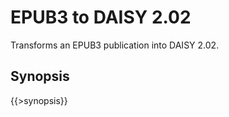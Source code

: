 <link rev="dp2:doc" href="resources/xml/xproc/epub3-to-daisy202.xpl"/>
<link rel="rdf:type" href="http://www.daisy.org/ns/pipeline/userdoc"/>
<meta property="dc:title" content="EPUB3 to DAISY 2.02"/>

# EPUB3 to DAISY 2.02

Transforms an EPUB3 publication into DAISY 2.02.

## Synopsis

{{>synopsis}}

